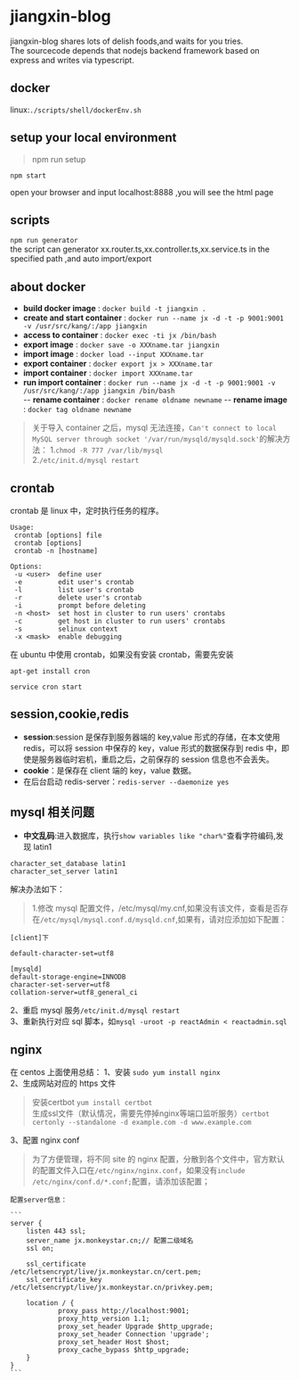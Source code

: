 # jiangxin-blog

jiangxin-blog shares lots of delish foods,and waits for you tries.  
The sourcecode depends that nodejs backend framework based on express and writes via typescript.

## docker

linux:`./scripts/shell/dockerEnv.sh`

## setup your local environment

> npm run setup <br>

    npm start

open your browser and input localhost:8888 ,you will see the html page

## scripts

`npm run generator` <br>
the script can generator xx.router.ts,xx.controller.ts,xx.service.ts in the specified path ,and auto import/export

## about docker

* **build docker image** : `docker build -t jiangxin .`
* **create and start container** : `docker run --name jx -d -t -p 9001:9001 -v /usr/src/kang/:/app jiangxin`
* **access to container** : `docker exec -ti jx /bin/bash`
* **export image** : `docker save -o XXXname.tar jiangxin`
* **import image** : `docker load --input XXXname.tar`
* **export container** : `docker export jx > XXXname.tar`
* **import container** : `docker import XXXname.tar`
* **run import container** : `docker run --name jx -d -t -p 9001:9001 -v /usr/src/kang/:/app jiangxin /bin/bash`  
  -- **rename container** : `docker rename oldname newname`
  -- **rename image** : `docker tag oldname newname`

> 关于导入 container 之后，mysql 无法连接，`Can't connect to local MySQL server through socket '/var/run/mysqld/mysqld.sock'`的解决方法： 1.`chmod -R 777 /var/lib/mysql`  
> 2.`/etc/init.d/mysql restart`

## crontab

crontab 是 linux 中，定时执行任务的程序。

```
Usage:
 crontab [options] file
 crontab [options]
 crontab -n [hostname]

Options:
 -u <user>  define user
 -e         edit user's crontab
 -l         list user's crontab
 -r         delete user's crontab
 -i         prompt before deleting
 -n <host>  set host in cluster to run users' crontabs
 -c         get host in cluster to run users' crontabs
 -s         selinux context
 -x <mask>  enable debugging
```

在 ubuntu 中使用 crontab，如果没有安装 crontab，需要先安装

```
apt-get install cron

service cron start
```

## session,cookie,redis

* **session**:session 是保存到服务器端的 key,value 形式的存储，在本文使用 redis，可以将 session 中保存的 key，value 形式的数据保存到 redis 中，即使是服务器临时宕机，重启之后，之前保存的 session 信息也不会丢失。
* **cookie**：是保存在 client 端的 key，value 数据。
* 在后台启动 redis-server：`redis-server --daemonize yes`

## mysql 相关问题

* **中文乱码**:进入数据库，执行`show variables like "char%"`查看字符编码,发现 latin1

```
character_set_database latin1
character_set_server latin1
```

解决办法如下：

> 1.修改 mysql 配置文件，/etc/mysql/my.cnf,如果没有该文件，查看是否存在`/etc/mysql/mysql.conf.d/mysqld.cnf`,如果有，请对应添加如下配置：

```
[client]下

default-character-set=utf8

[mysqld]
default-storage-engine=INNODB
character-set-server=utf8
collation-server=utf8_general_ci
```

2、重启 mysql 服务`/etc/init.d/mysql restart`  
3、重新执行对应 sql 脚本，如`mysql -uroot -p reactAdmin < reactadmin.sql`

## nginx

在 centos 上面使用总结：
1、安装 `sudo yum install nginx`  
2、生成网站对应的 https 文件  
>   安装certbot `yum install certbot`  
    生成ssl文件（默认情况，需要先停掉nginx等端口监听服务）`certbot certonly --standalone -d example.com -d www.example.com`    

3、配置 nginx conf

> 为了方便管理，将不同 site 的 nginx 配置，分散到各个文件中，官方默认的配置文件入口在`/etc/nginx/nginx.conf`，如果没有`include /etc/nginx/conf.d/*.conf;`配置，请添加该配置；

    配置server信息：  

    ```
    server {
        listen 443 ssl;
        server_name jx.monkeystar.cn;// 配置二级域名
        ssl on;

        ssl_certificate      /etc/letsencrypt/live/jx.monkeystar.cn/cert.pem;
        ssl_certificate_key /etc/letsencrypt/live/jx.monkeystar.cn/privkey.pem;

        location / {
                proxy_pass http://localhost:9001;
                proxy_http_version 1.1;
                proxy_set_header Upgrade $http_upgrade;
                proxy_set_header Connection 'upgrade';
                proxy_set_header Host $host;
                proxy_cache_bypass $http_upgrade;
        }
    }
    ```
